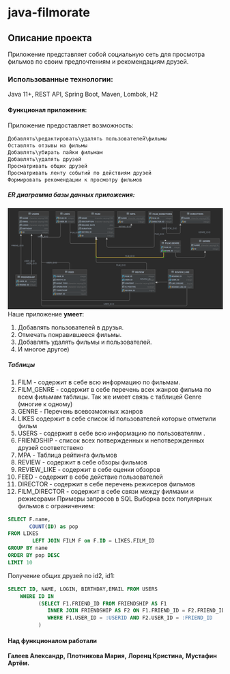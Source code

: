 # java-filmorate

## Описание проекта

Приложение представляет собой социальную сеть для просмотра фильмов по своим предпочтениям и рекомендациям друзей.

### Использованные технологии:

Java 11+, REST API, Spring Boot, Maven, Lombok, H2

#### Функционал приложения:
Приложение предоставляет возможность:

    Добавлять\редактировать\удалять пользователей\фильмы
    Оставлять отзывы на фильмы
    Добавлять\убирать лайки фильмам
    Добавлять\удалять друзей
    Просматривать общих друзей
    Просматривать ленту событий по действиям друзей
    Формировать рекомендации к просмотру фильмов

##### ER диаграмма базы данных приложения: 

![БД filmorate.png](src/БД%20Filmorate.png)
Наше приложение **умеет**:

1. Добавлять пользователей в друзья.
2. Отмечать понравившееся фильмы.
3. Добавлять удалять фильмы и пользователей.
4. И многое другое)

##### Таблицы

1. FILM - содержит в себе всю информацию по фильмам. 
2. FILM_GENRE - содержит в себе перечень всех жанров фильма по всем фильмам таблицы. Так же имеет связь с таблицей
   Genre (многие к одному)
3. GENRE - Перечень всевозможных жанров
4. LIKES содержит в себе список id пользователей которые отметили фильм 
5. USERS - содержит в себе всю информацию по пользователям .
6. FRIENDSHIP - список всех потвержденных и непотвержденных друзей соответствено
7. MPA - Таблица рейтинга фильмов
8. REVIEW - содержит в себе обзоры фильмов
9. REVIEW_LIKE - содержит в себе оценки обзоров
10. FEED - содержит  в себе действие пользователей
11. DIRECTOR - содержит в себе перечень режисеров фильмов
12. FILM_DIRECTOR - содержит в себе связи между филмами и режисерами
   Примеры запросов в SQL
   Выборка всех популярных фильмов с ограничением:

```sql
SELECT F.name,
       COUNT(ID) as pop
FROM LIKES
        LEFT JOIN FILM F on F.ID = LIKES.FILM_ID 
GROUP BY name
ORDER BY pop DESC
LIMIT 10
```

Получение общих друзей по id2, id1:

```sql
SELECT ID, NAME, LOGIN, BIRTHDAY,EMAIL FROM USERS
    WHERE ID IN 
          (SELECT F1.FRIEND_ID FROM FRIENDSHIP AS F1
             INNER JOIN FRIENDSHIP AS F2 ON F1.FRIEND_ID = F2.FRIEND_ID
             WHERE F1.USER_ID = :USERID AND F2.USER_ID = :FRIEND_ID
          )          
```
#### Над функционалом работали

**Галеев Александр,**
**Плотникова Мария,** 
**Лоренц Кристина,** 
**Мустафин Артём.**



